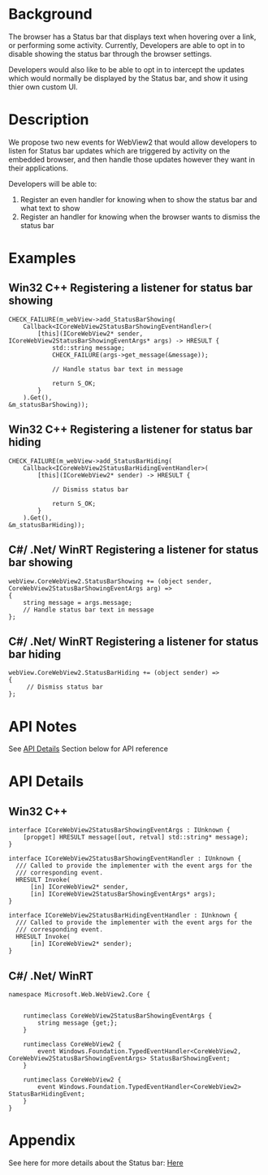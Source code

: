 <!-- USAGE
  * Fill in each of the sections (like Background) below
  * Wrap code with `single line of code` or ```code block```
  * Before submitting, delete all <!-- TEMPLATE marked comments in this file,
    and the following quote banner:
-->
# Background
The browser has a Status bar that displays text when hovering over a link, or performing some activity. Currently, 
Developers are able to opt in to disable showing the status bar through the browser 
settings.

Developers would also like to be able to opt in to intercept the updates which would 
normally be displayed by the Status bar, and show it using thier own custom UI. 
# Description
We propose two new events for WebView2 that would allow developers to 
listen for Status bar updates which are triggered by activity on the embedded 
browser, and then handle those updates however they want in their applications.

Developers will be able to: 

1) Register an even handler for knowing when to show the status bar and what text to show
2) Register an handler for knowing when the browser wants to dismiss the status bar


# Examples
## Win32 C++ Registering a listener for status bar showing
```
CHECK_FAILURE(m_webView->add_StatusBarShowing(
    Callback<ICoreWebView2StatusBarShowingEventHandler>(
        [this](ICoreWebView2* sender, ICoreWebView2StatusBarShowingEventArgs* args) -> HRESULT {
            std::string message;
            CHECK_FAILURE(args->get_message(&message));
            
            // Handle status bar text in message

            return S_OK;
        }
    ).Get(),
&m_statusBarShowing));
```
## Win32 C++ Registering a listener for status bar hiding
```
CHECK_FAILURE(m_webView->add_StatusBarHiding(
    Callback<ICoreWebView2StatusBarHidingEventHandler>(
        [this](ICoreWebView2* sender) -> HRESULT {
            
            // Dismiss status bar

            return S_OK;
        }
    ).Get(),
&m_statusBarHiding));
```
## C#/ .Net/ WinRT Registering a listener for status bar showing
```
webView.CoreWebView2.StatusBarShowing += (object sender, CoreWebView2StatusBarShowingEventArgs arg) =>
{
    string message = args.message;
    // Handle status bar text in message
};
```
## C#/ .Net/ WinRT Registering a listener for status bar hiding
```
webView.CoreWebView2.StatusBarHiding += (object sender) =>
{
     // Dismiss status bar
};
```
# API Notes
See [API Details](#api-details) Section below for API reference
# API Details
## Win32 C++
```
interface ICoreWebView2StatusBarShowingEventArgs : IUnknown {
    [propget] HRESULT message([out, retval] std::string* message);
}   
   
interface ICoreWebView2StatusBarShowingEventHandler : IUnknown {
  /// Called to provide the implementer with the event args for the
  /// corresponding event.
  HRESULT Invoke(
      [in] ICoreWebView2* sender,
      [in] ICoreWebView2StatusBarShowingEventArgs* args);
}

interface ICoreWebView2StatusBarHidingEventHandler : IUnknown {
  /// Called to provide the implementer with the event args for the
  /// corresponding event.
  HRESULT Invoke(
      [in] ICoreWebView2* sender);
}
```
## C#/ .Net/ WinRT
```
namespace Microsoft.Web.WebView2.Core {


    runtimeclass CoreWebView2StatusBarShowingEventArgs {
        string message {get;};
    }

    runtimeclass CoreWebView2 {
        event Windows.Foundation.TypedEventHandler<CoreWebView2, CoreWebView2StatusBarShowingEventArgs> StatusBarShowingEvent;
    }

    runtimeclass CoreWebView2 {
        event Windows.Foundation.TypedEventHandler<CoreWebView2> StatusBarHidingEvent;
    }
}
```


# Appendix
<!-- TEMPLATE
    Anything else that you want to write down for posterity, but
    that isn't necessary to understand the purpose and usage of the API.
    For example, implementation details or links to other resources.
-->
See here for more details about the Status bar: <a href="https://www.computerhope.com/jargon/s/statusbar.htm">Here</a>